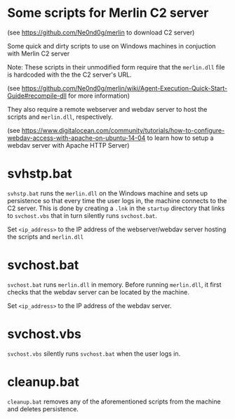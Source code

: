 # Some scripts for Merlin C2 server
(see https://github.com/Ne0nd0g/merlin to download C2 server)

Some quick and dirty scripts to use on Windows machines in conjuction with Merlin C2 server

Note: These scripts in their unmodified form require that the ```merlin.dll``` file is hardcoded with the the C2 server's URL.

(see https://github.com/Ne0nd0g/merlin/wiki/Agent-Execution-Quick-Start-Guide#recompile-dll for more information)

They also require a remote webserver and webdav server to host the scripts and ```merlin.dll```, respectively.

(see https://www.digitalocean.com/community/tutorials/how-to-configure-webdav-access-with-apache-on-ubuntu-14-04 to learn how to setup a webdav server with Apache HTTP Server)

# svhstp.bat
```svhstp.bat``` runs the ```merlin.dll``` on the Windows machine and sets up persistence so that every time the user logs in, the machine connects to the C2 server.  This is done by creating a ```.lnk``` in the ```startup``` directory that links to ```svchost.vbs``` that in turn silently runs ```svchost.bat```.

Set ```<ip_address>``` to the IP address of the webserver/webdav server hosting the scripts and ```merlin.dll```

# svchost.bat
```svchost.bat``` runs ```merlin.dll``` in memory.  Before running ```merlin.dll```, it first checks that the webdav server can be located by the machine.

Set ```<ip_address>``` to the IP address of the webdav server.

# svchost.vbs
```svchost.vbs``` silently runs ```svchost.bat``` when the user logs in.

# cleanup.bat
```cleanup.bat``` removes any of the aforementioned scripts from the machine and deletes persistence.
